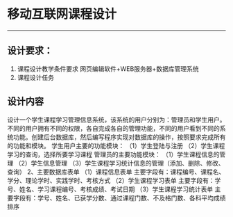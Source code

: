 # 移动互联网课程设计  
-----  

## 设计要求：

1. 课程设计教学条件要求  网页编辑软件+WEB服务器+数据库管理系统
2. 课程设计任务

## 设计内容

设计一个学生课程学习管理信息系统，该系统的用户分别为：管理员和学生用户。不同的用户拥有不同的权限，各自完成各自的管理功能，不同的用户看到不同的系统功能。创建后台数据库，然后编写程序实现对数据库的操作，按照要求完成所有的功能和模块。
学生用户主要的功能模块：
（1）学生登陆与注册
（2）学生课程学习的查询，选择所要学习课程
管理员的主要功能模块：
（1）学生课程信息的管理
（2）学生信息管理
（3）学生课程学习统计信息的管理（添加、删除、修改、查询）
   2、主要数据库表单
  （1）课程信息表单
主要字段有：课程编号、课程名、学分、理论学时、实践学时、考核方式
  （2）学生课程学习表单
   主要字段有：学号、姓名、学习课程编号、考核成绩、考试日期
  （3）学生课程学习统计表单
   主要字段有：学号、姓名、已获学分数、通过课程门数、不及格门数、各科平均成绩排序

